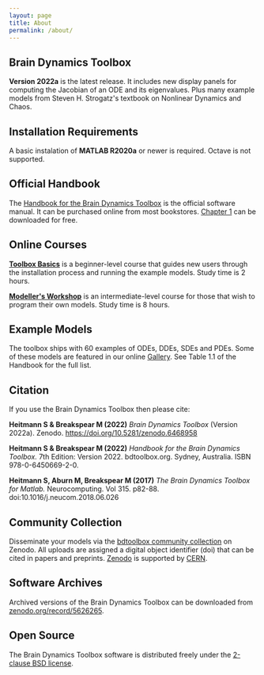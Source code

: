 ```yaml
---
layout: page
title: About
permalink: /about/
---
```


## **Brain Dynamics Toolbox**
**Version 2022a** is the latest release. It includes new display panels for computing the Jacobian of an ODE and its eigenvalues. Plus many example models from Steven H. Strogatz's textbook on Nonlinear Dynamics and Chaos.

## **Installation Requirements**
 A basic instalation of **MATLAB R2020a** or newer is required. Octave is not supported. 

## **Official Handbook**
The [Handbook for the Brain Dynamics Toolbox](https://www.amazon.com/dp/0645066923) is the official software manual.
It can be purchased online from most bookstores.
[Chapter 1](https://github.com/bdtoolbox-org/bdtoolbox/releases/download/2022a/HandbookSample2022.pdf) can be downloaded for free.

## **Online Courses**

**[Toolbox Basics](https://bdtoolbox.teachable.com/p/toolbox-basics)** is a beginner-level course that guides new users through the installation process and running the example models. Study time is 2 hours.

**[Modeller's Workshop](https://bdtoolbox.teachable.com/p/modellers-workshop)** is an intermediate-level course for those that wish to program their own models. Study time is 8 hours. 


## **Example Models**

The toolbox ships with 60 examples of ODEs, DDEs, SDEs and PDEs. Some of these models are featured in our online [Gallery](../gallery). See Table 1.1 of the Handbook for the full list.

## **Citation**

If you use the Brain Dynamics Toolbox then please cite:

**Heitmann S & Breakspear M (2022)** *Brain Dynamics Toolbox* (Version 2022a). Zenodo. https://doi.org/10.5281/zenodo.6468958

**Heitmann S & Breakspear M (2022)** *Handbook for the Brain Dynamics Toolbox.* 7th Edition: Version 2022. bdtoolbox.org. Sydney, Australia. ISBN 978-0-6450669-2-0.

**Heitmann S, Aburn M, Breakspear M (2017)** *The Brain Dynamics Toolbox for Matlab.* Neurocomputing. Vol 315. p82-88. doi:10.1016/j.neucom.2018.06.026

## **Community Collection**

Disseminate your models via the [bdtoolbox community collection](https://zenodo.org/communities/bdtoolbox) on Zenodo.
All uploads are assigned a digital object identifier (doi) that can be cited in papers and preprints.
[Zenodo](https://zenodo.org) is supported by [CERN](https://home.cern).

## **Software Archives**

Archived versions of the Brain Dynamics Toolbox can be downloaded from [zenodo.org/record/5626265](https://zenodo.org/search?page=1&size=20&q=conceptrecid:%225625923%22&sort=-version&all_versions=True).

## **Open Source**
The Brain Dynamics Toolbox software is distributed freely under the [2-clause BSD license](https://opensource.org/licenses/BSD-2-Clause).
